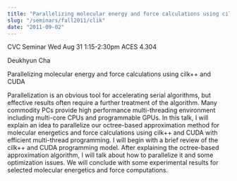 ```yaml
---
title: "Parallelizing molecular energy and force calculations using cilk++ and CUDA"
slug: "/seminars/fall2011/clik"
date: "2011-09-02"
---
```


CVC Seminar Wed Aug 31 1:15-2:30pm ACES 4.304

Deukhyun Cha

Parallelizing molecular energy and force calculations using cilk++ and CUDA

Parallelization is an obvious tool for accelerating serial algorithms, but effective results often require a further treatment of the algorithm. Many commodity PCs provide high performance multi-threading environment including multi-core CPUs and programmable GPUs. In this talk, I will explain an idea to parallelize our octree-based approximation method for molecular energetics and force calculations using cilk++ and CUDA with efficient multi-thread programming. I will begin with a brief review of the cilk++ and CUDA programming model. After explaining the octree-based approximation algorithm, I will talk about how to parallelize it and some optimization issues. We will conclude with some experimental results for selected molecular energetics and force computations.
